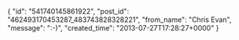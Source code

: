  {
   "id": "541740145861922",
   "post_id": "462493170453287_483743828328221",
   "from_name": "Chris Evan",
   "message": ":-)",
   "created_time": "2013-07-27T17:28:27+0000"
 }
